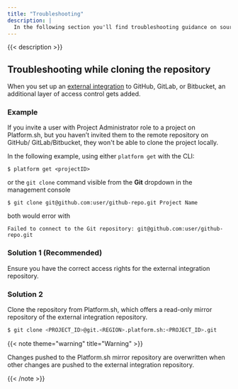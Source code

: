 ```yaml
---
title: "Troubleshooting"
description: |
  In the following section you'll find troubleshooting guidance on source integration.
---
```


{{< description >}}

## Troubleshooting while cloning the repository

When you set up an [external integration](https://docs.platform.sh/integrations/source.html) to GitHub, GitLab, or Bitbucket, an additional layer of access control gets added.

### Example

If you invite a user with Project Administrator role to a project on Platform.sh, but you haven’t invited them to the remote repository on GitHub/ GitLab/Bitbucket, they won't be able to clone the project locally.

In the following example, using either `platform get` with the CLI:
```
$ platform get <projectID>
```
or the `git clone` command visible from the **Git** dropdown in the management console

```
$ git clone git@github.com:user/github-repo.git Project Name
```

both would error with

```
Failed to connect to the Git repository: git@github.com:user/github-repo.git
```

### Solution 1 (Recommended)

Ensure you have the correct access rights for the external integration repository.

### Solution 2

Clone the repository from Platform.sh, which offers a read-only mirror repository of the external integration repository.

```bash
$ git clone <PROJECT_ID>@git.<REGION>.platform.sh:<PROJECT_ID>.git
```

{{< note theme="warning" title="Warning" >}}

Changes pushed to the Platform.sh mirror repository are overwritten when other changes are pushed to the external integration repository.

{{< /note >}}
